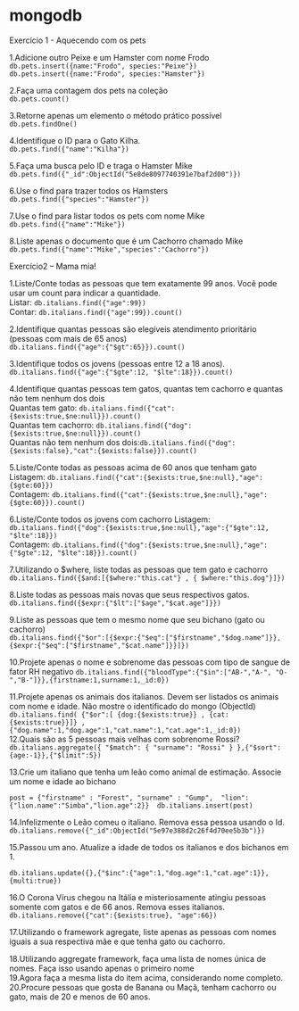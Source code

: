 # mongodb
Exercício 1 - Aquecendo com os pets  

1.Adicione outro Peixe e um Hamster com nome Frodo       
`db.pets.insert({name:"Frodo", species:"Peixe"})`  
`db.pets.insert({name:"Frodo", species:"Hamster"})`  

2.Faça uma contagem dos pets na coleção  
`db.pets.count()`   

3.Retorne apenas um elemento o método prático possível  
`db.pets.findOne()`  

4.Identifique o ID para o Gato Kilha.  
`db.pets.find({"name":"Kilha"})`  

5.Faça uma busca pelo ID e traga o Hamster Mike  
`db.pets.find({"_id":ObjectId("5e8de8097740391e7baf2d00")})`  

6.Use o find para trazer todos os Hamsters  
`db.pets.find({"species":"Hamster"})`  

7.Use o find para listar todos os pets com nome Mike  
`db.pets.find({"name":"Mike"})`   

8.Liste apenas o documento que é um Cachorro chamado Mike  
`db.pets.find({"name":"Mike","species":"Cachorro"})`  

Exercício2 – Mama mia!  

1.Liste/Conte todas as pessoas que tem exatamente 99 anos. Você pode usar um count para indicar a quantidade.  
Listar: `db.italians.find({"age":99})`  
Contar: `db.italians.find({"age":99}).count()`  
  
2.Identifique quantas pessoas são elegíveis atendimento prioritário (pessoas com mais de 65 anos)  
`db.italians.find({"age":{"$gt":65}}).count()`  
  
3.Identifique todos os jovens (pessoas entre 12 a 18 anos).  
`db.italians.find({"age":{"$gte":12, "$lte":18}}).count()`  
  
4.Identifique quantas pessoas tem gatos, quantas tem cachorro e quantas não tem nenhum dos dois   
Quantas tem gato: `db.italians.find({"cat":{$exists:true,$ne:null}}).count()`  
Quantas tem cachorro: `db.italians.find({"dog":{$exists:true,$ne:null}}).count()`  
Quantas não tem nenhum dos dois:`db.italians.find({"dog":{$exists:false},"cat":{$exists:false}}).count()`  

5.Liste/Conte todas as pessoas acima de 60 anos que tenham gato  
Listagem: `db.italians.find({"cat":{$exists:true,$ne:null},"age":{$gte:60}})`  
Contagem: `db.italians.find({"cat":{$exists:true,$ne:null},"age":{$gte:60}}).count()`  

6.Liste/Conte todos os jovens com cachorro 
Listagem: `db.italians.find({"dog":{$exists:true,$ne:null},"age":{"$gte":12, "$lte":18}})`  
Contagem: `db.italians.find({"dog":{$exists:true,$ne:null},"age":{"$gte":12, "$lte":18}}).count()`  

7.Utilizando o $where, liste todas as pessoas que tem gato e cachorro  
`db.italians.find({$and:[{$where:"this.cat"} , { $where:"this.dog"}]})`  

8.Liste todas as pessoas mais novas que seus respectivos gatos. 
`db.italians.find({$expr:{"$lt":["$age","$cat.age"]}})`  

9.Liste as pessoas que tem o mesmo nome que seu bichano (gato ou cachorro)  
`db.italians.find({"$or":[{$expr:{"$eq":["$firstname","$dog.name"]}},{$expr:{"$eq":["$firstname","$cat.name"]}}]})`  

10.Projete apenas o nome e sobrenome das pessoas com tipo de sangue de fator RH negativo 
`db.italians.find({"bloodType":{"$in":["AB-","A-", "O-","B-"]}},{firstname:1,surname:1,_id:0})`  

11.Projete apenas os animais dos italianos. Devem ser listados os animais com nome e idade. Não mostre o identificado do mongo  (ObjectId) 
 `db.italians.find( {"$or":[ {dog:{$exists:true}} , {cat:{$exists:true}}]} ,{"dog.name":1,"dog.age":1,"cat.name":1,"cat.age":1,_id:0})`  
12.Quais são as 5 pessoas mais velhas com sobrenome Rossi?  
`db.italians.aggregate({ "$match": { "surname": "Rossi" } },{"$sort":{age:-1}},{"$limit":5})`

13.Crie um italiano que tenha um leão como animal de estimação. Associe um nome e idade ao bichano 

`post = {"firstname" : "Forest", "surname" : "Gump",  "lion":{"lion.name":"Simba","lion.age":2}} 
 db.italians.insert(post)`

14.Infelizmente o Leão comeu o italiano. Remova essa pessoa usando o Id.  
`db.italians.remove({"_id":ObjectId("5e97e388d2c26f4d70ee5b3b")})`

15.Passou um ano. Atualize a idade de todos os italianos e dos bichanos em 1. 

`db.italians.update({},{"$inc":{"age":1,"dog.age":1,"cat.age":1}},{multi:true})`

16.O Corona Vírus chegou na Itália e misteriosamente atingiu pessoas somente com gatos e de 66 anos. Remova esses italianos.  
`db.italians.remove({"cat":{$exists:true}, "age":66})`  

17.Utilizando o framework agregate, liste apenas as pessoas com nomes iguais a sua respectiva mãe e que tenha gato ou cachorro. 

18.Utilizando aggregate framework, faça uma lista de nomes única de nomes. Faça isso usando apenas o primeiro nome  
19.Agora faça a mesma lista do item acima, considerando nome completo.  
20.Procure pessoas que gosta de Banana ou Maçã, tenham cachorro ou gato, mais de 20 e menos de 60 anos.  

